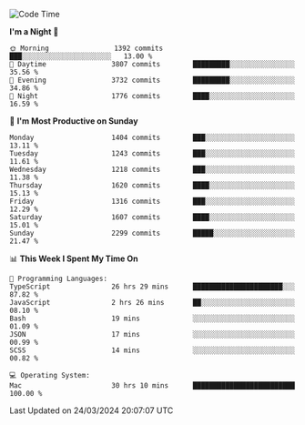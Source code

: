 <!--START_SECTION:waka-->
![Code Time](http://img.shields.io/badge/Code%20Time-3%2C818%20hrs%2053%20mins-blue)

**I'm a Night 🦉** 

```text
🌞 Morning                1392 commits        ███░░░░░░░░░░░░░░░░░░░░░░   13.00 % 
🌆 Daytime                3807 commits        █████████░░░░░░░░░░░░░░░░   35.56 % 
🌃 Evening                3732 commits        █████████░░░░░░░░░░░░░░░░   34.86 % 
🌙 Night                  1776 commits        ████░░░░░░░░░░░░░░░░░░░░░   16.59 % 
```
📅 **I'm Most Productive on Sunday** 

```text
Monday                   1404 commits        ███░░░░░░░░░░░░░░░░░░░░░░   13.11 % 
Tuesday                  1243 commits        ███░░░░░░░░░░░░░░░░░░░░░░   11.61 % 
Wednesday                1218 commits        ███░░░░░░░░░░░░░░░░░░░░░░   11.38 % 
Thursday                 1620 commits        ████░░░░░░░░░░░░░░░░░░░░░   15.13 % 
Friday                   1316 commits        ███░░░░░░░░░░░░░░░░░░░░░░   12.29 % 
Saturday                 1607 commits        ████░░░░░░░░░░░░░░░░░░░░░   15.01 % 
Sunday                   2299 commits        █████░░░░░░░░░░░░░░░░░░░░   21.47 % 
```


📊 **This Week I Spent My Time On** 

```text
💬 Programming Languages: 
TypeScript               26 hrs 29 mins      ██████████████████████░░░   87.82 % 
JavaScript               2 hrs 26 mins       ██░░░░░░░░░░░░░░░░░░░░░░░   08.10 % 
Bash                     19 mins             ░░░░░░░░░░░░░░░░░░░░░░░░░   01.09 % 
JSON                     17 mins             ░░░░░░░░░░░░░░░░░░░░░░░░░   00.99 % 
SCSS                     14 mins             ░░░░░░░░░░░░░░░░░░░░░░░░░   00.82 % 

💻 Operating System: 
Mac                      30 hrs 10 mins      █████████████████████████   100.00 % 
```


 Last Updated on 24/03/2024 20:07:07 UTC
<!--END_SECTION:waka-->
